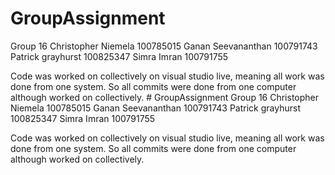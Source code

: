 ﻿# GroupAssignment
Group 16
Christopher Niemela 100785015
Ganan Seevananthan 100791743
Patrick grayhurst 100825347
Simra Imran 100791755

Code was worked on collectively on visual studio live, meaning all work was done from one system. So all commits were done from one computer although worked on collectively.
﻿# GroupAssignment
Group 16
Christopher Niemela 100785015
Ganan Seevananthan 100791743
Patrick grayhurst 100825347
Simra Imran 100791755

Code was worked on collectively on visual studio live, meaning all work was done from one system. So all commits were done from one computer although worked on collectively.
